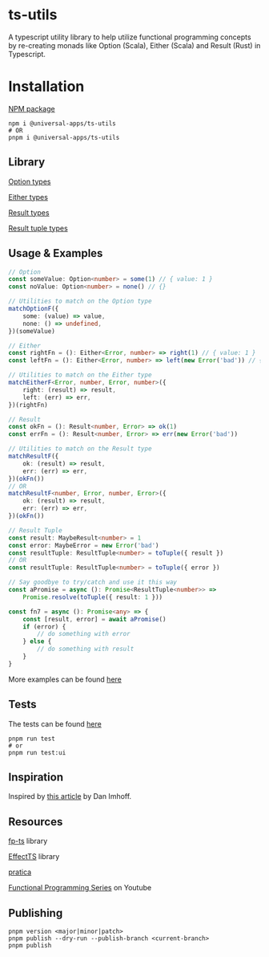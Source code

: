 # ts-utils
A typescript utility library to help utilize functional programming concepts by re-creating monads like Option (Scala), Either (Scala) and Result (Rust) in Typescript.

# Installation

[NPM package](https://www.npmjs.com/package/@universal-apps/ts-utils)

```
npm i @universal-apps/ts-utils
# OR
pnpm i @universal-apps/ts-utils 
```

## Library

[Option types](https://github.com/prashanthr/ts-utils/tree/main/src/lib/option.ts)

[Either types](https://github.com/prashanthr/ts-utils/tree/main/src/lib/either.ts)

[Result types](https://github.com/prashanthr/ts-utils/tree/main/src/lib/result.ts)

[Result tuple types](https://github.com/prashanthr/ts-utils/tree/main/src/lib/result-tuple.ts)

## Usage & Examples

```typescript
// Option
const someValue: Option<number> = some(1) // { value: 1 }
const noValue: Option<number> = none() // {}

// Utilities to match on the Option type
matchOptionF({
    some: (value) => value,
    none: () => undefined,
})(someValue)

// Either
const rightFn = (): Either<Error, number> => right(1) // { value: 1 }
const leftFn = (): Either<Error, number> => left(new Error('bad')) // { error: Error('bad) }

// Utilities to match on the Either type
matchEitherF<Error, number, Error, number>({
    right: (result) => result,
    left: (err) => err,
})(rightFn)

// Result
const okFn = (): Result<number, Error> => ok(1)
const errFn = (): Result<number, Error> => err(new Error('bad'))

// Utilities to match on the Result type
matchResultF({
    ok: (result) => result,
    err: (err) => err,
})(okFn())
// OR
matchResultF<number, Error, number, Error>({
    ok: (result) => result,
    err: (err) => err,
})(okFn())

// Result Tuple
const result: MaybeResult<number> = 1
const error: MaybeError = new Error('bad')
const resultTuple: ResultTuple<number> = toTuple({ result })
// OR
const resultTuple: ResultTuple<number> = toTuple({ error })

// Say goodbye to try/catch and use it this way
const aPromise = async (): Promise<ResultTuple<number>> =>
    Promise.resolve(toTuple({ result: 1 }))

const fn7 = async (): Promise<any> => {
    const [result, error] = await aPromise()
    if (error) {
        // do something with error
    } else {
        // do something with result
    }
}
```

More examples can be found [here](https://github.com/prashanthr/ts-utils/tree/main/src/examples/)

## Tests

The tests can be found [here](https://github.com/prashanthr/ts-utils/tree/main/src/test/)

```
pnpm run test
# or
pnpm run test:ui
```

## Inspiration

Inspired by [this article](https://imhoff.blog/posts/using-results-in-typescript) by Dan Imhoff.

## Resources

[fp-ts](https://github.com/gcanti/fp-ts) library

[EffectTS](https://github.com/Effect-TS/effect) library

[pratica](https://github.com/rametta/pratica)

[Functional Programming Series](https://www.youtube.com/playlist?list=PLuPevXgCPUIMbCxBEnc1dNwboH6e2ImQo) on Youtube

## Publishing

```
pnpm version <major|minor|patch>
pnpm publish --dry-run --publish-branch <current-branch>
pnpm publish
```
